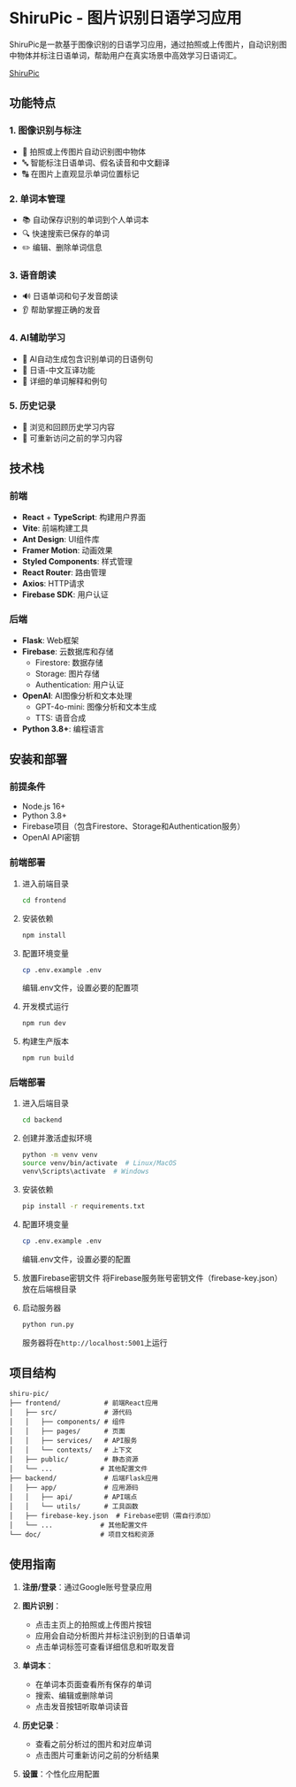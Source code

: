 # ShiruPic - 图片识别日语学习应用
ShiruPic是一款基于图像识别的日语学习应用，通过拍照或上传图片，自动识别图中物体并标注日语单词，帮助用户在真实场景中高效学习日语词汇。

[ShiruPic](https://shiru-pic.com)

## 功能特点

### 1. 图像识别与标注
- 📸 拍照或上传图片自动识别图中物体
- 🔤 智能标注日语单词、假名读音和中文翻译
- 🔠 在图片上直观显示单词位置标记

### 2. 单词本管理
- 📚 自动保存识别的单词到个人单词本
- 🔍 快速搜索已保存的单词
- ✏️ 编辑、删除单词信息

### 3. 语音朗读
- 🔊 日语单词和句子发音朗读
- 👂 帮助掌握正确的发音

### 4. AI辅助学习
- 🤖 AI自动生成包含识别单词的日语例句
- 🔄 日语-中文互译功能
- 📝 详细的单词解释和例句

### 5. 历史记录
- 📅 浏览和回顾历史学习内容
- 🔁 可重新访问之前的学习内容

## 技术栈

### 前端
- **React** + **TypeScript**: 构建用户界面
- **Vite**: 前端构建工具
- **Ant Design**: UI组件库
- **Framer Motion**: 动画效果
- **Styled Components**: 样式管理
- **React Router**: 路由管理
- **Axios**: HTTP请求
- **Firebase SDK**: 用户认证

### 后端
- **Flask**: Web框架
- **Firebase**: 云数据库和存储
  - Firestore: 数据存储
  - Storage: 图片存储
  - Authentication: 用户认证
- **OpenAI**: AI图像分析和文本处理
  - GPT-4o-mini: 图像分析和文本生成
  - TTS: 语音合成
- **Python 3.8+**: 编程语言

## 安装和部署

### 前提条件
- Node.js 16+
- Python 3.8+
- Firebase项目（包含Firestore、Storage和Authentication服务）
- OpenAI API密钥

### 前端部署

1. 进入前端目录
   ```bash
   cd frontend
   ```

2. 安装依赖
   ```bash
   npm install
   ```

3. 配置环境变量
   ```bash
   cp .env.example .env
   ```
   编辑.env文件，设置必要的配置项

4. 开发模式运行
   ```bash
   npm run dev
   ```

5. 构建生产版本
   ```bash
   npm run build
   ```

### 后端部署

1. 进入后端目录
   ```bash
   cd backend
   ```

2. 创建并激活虚拟环境
   ```bash
   python -m venv venv
   source venv/bin/activate  # Linux/MacOS
   venv\Scripts\activate  # Windows
   ```

3. 安装依赖
   ```bash
   pip install -r requirements.txt
   ```

4. 配置环境变量
   ```bash
   cp .env.example .env
   ```
   编辑.env文件，设置必要的配置

5. 放置Firebase密钥文件
   将Firebase服务账号密钥文件（firebase-key.json）放在后端根目录

6. 启动服务器
   ```bash
   python run.py
   ```
   服务器将在`http://localhost:5001`上运行

## 项目结构

```
shiru-pic/
├── frontend/           # 前端React应用
│   ├── src/            # 源代码
│   │   ├── components/ # 组件
│   │   ├── pages/      # 页面
│   │   ├── services/   # API服务
│   │   └── contexts/   # 上下文
│   ├── public/         # 静态资源
│   └── ...            # 其他配置文件
├── backend/            # 后端Flask应用
│   ├── app/            # 应用源码
│   │   ├── api/        # API端点
│   │   └── utils/      # 工具函数
│   ├── firebase-key.json  # Firebase密钥（需自行添加）
│   └── ...            # 其他配置文件
└── doc/               # 项目文档和资源
```

## 使用指南

1. **注册/登录**：通过Google账号登录应用

2. **图片识别**：
   - 点击主页上的拍照或上传图片按钮
   - 应用会自动分析图片并标注识别到的日语单词
   - 点击单词标签可查看详细信息和听取发音

3. **单词本**：
   - 在单词本页面查看所有保存的单词
   - 搜索、编辑或删除单词
   - 点击发音按钮听取单词读音

4. **历史记录**：
   - 查看之前分析过的图片和对应单词
   - 点击图片可重新访问之前的分析结果

5. **设置**：个性化应用配置